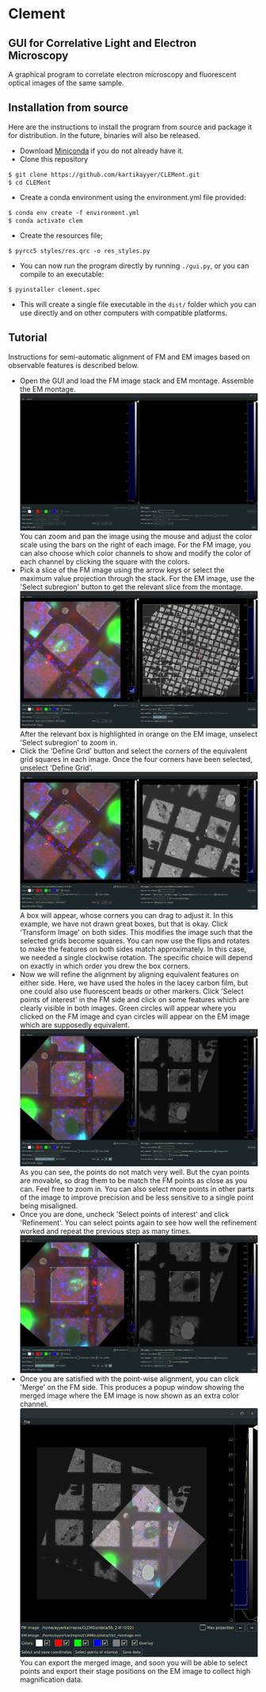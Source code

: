 # Clement
## GUI for Correlative Light and Electron Microscopy
A graphical program to correlate electron microscopy and fluorescent optical images of the same sample.

## Installation from source
Here are the instructions to install the program from source and package it for distribution. In the future, binaries will also be released.

 * Download [Miniconda](https://docs.conda.io/en/latest/miniconda.html) if you do not already have it.
 * Clone this repository
 ```
 $ git clone https://github.com/kartikayyer/CLEMent.git
 $ cd CLEMent
 ```
 * Create a conda environment using the environment.yml file provided:
 ```
 $ conda env create -f environment.yml
 $ conda activate clem
 ```
 * Create the resources file;
 ```
 $ pyrcc5 styles/res.qrc -o res_styles.py
 ```
 * You can now run the program directly by running `./gui.py`, or you can compile to an executable:
 ```
 $ pyinstaller clement.spec
 ```
 * This will create a single file executable in the `dist/` folder which you can use directly and on other computers with compatible platforms.

## Tutorial
Instructions for semi-automatic alignment of FM and EM images based on observable features is described below.

 * Open the GUI and load the FM image stack and EM montage. Assemble the EM montage.
 ![Load images][load]
 You can zoom and pan the image using the mouse and adjust the color scale using the bars on the right of each image. For the FM image, you can also choose which color channels to show and modify the color of each channel by clicking the square with the colors.
 * Pick a slice of the FM image using the arrow keys or select the maximum value projection through the stack. For the EM image, use the 'Select subregion' button to get the relevant slice from the montage.
 ![Select relevant parts][slice]
 After the relevant box is highlighted in orange on the EM image, unselect 'Select subregion' to zoom in.
 * Click the 'Define Grid' button and select the corners of the equivalent grid squares in each image. Once the four corners have been selected, unselect 'Define Grid'.
 ![Define grid square][grid]
 A box will appear, whose corners you can drag to adjust it. In this example, we have not drawn great boxes, but that is okay. Click 'Transform Image' on both sides. This modifies the image such that the selected grids become squares. You can now use the flips and rotates to make the features on both sides match approximately. In this case, we needed a single clockwise rotation. The specific choice will depend on exactly in which order you drew the box corners.
 * Now we will refine the alignment by aligning equivalent features on either side. Here, we have used the holes in the lacey carbon film, but one could also use fluorescent beads or other markers.
 Click 'Select points of interest' in the FM side and click on some features which are clearly visible in both images. Green circles will appear where you clicked on the FM image and cyan circles will appear on the EM image which are supposedly equivalent.
 ![Select points of interest][points]
 As you can see, the points do not match very well. But the cyan points are movable, so drag them to be match the FM points as close as you can. Feel free to zoom in. You can also select more points in other parts of the image to improve precision and be less sensitive to a single point being misaligned.
 * Once you are done, uncheck 'Select points of interest' and click 'Refinement'. You can select points again to see how well the refinement worked and repeat the previous step as many times.
 ![Refined alignment][refine]
 * Once you are satisfied with the point-wise alignment, you can click 'Merge' on the FM side. This produces a popup window showing the merged image where the EM image is now shown as an extra color channel.
 ![Merged, aligned images][merge]
 You can export the merged image, and soon you will be able to select points and export their stage positions on the EM image to collect high magnification data.

[load]: images/load_images.png
[slice]: images/select_slices.png
[grid]: images/grid_transform.png
[points]: images/select_points.png
[refine]: images/refine.png
[merge]: images/merge_popup.png
